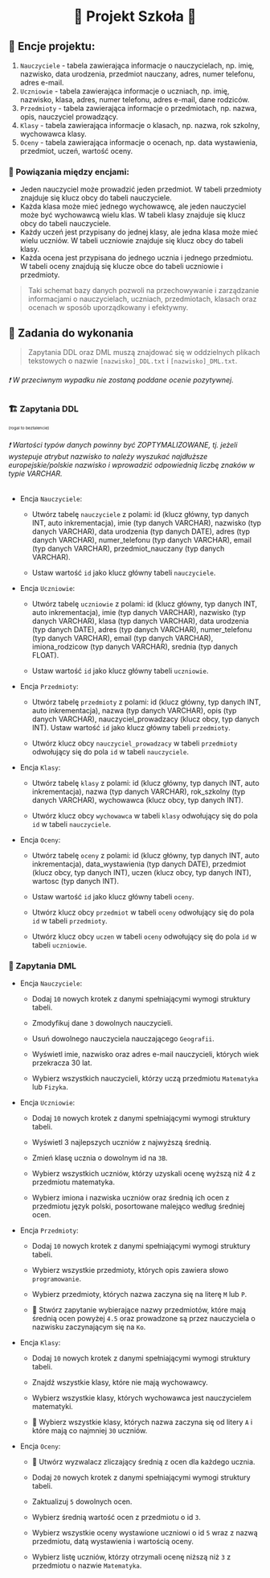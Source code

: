 <div align="center">

# 🎒 Projekt Szkoła 🏫

</div>

## 🚧 Encje projektu:

1. ``Nauczyciele`` - tabela zawierająca informacje o nauczycielach, np. imię, nazwisko, data urodzenia, przedmiot nauczany, adres, numer telefonu, adres e-mail.
2. ``Uczniowie`` - tabela zawierająca informacje o uczniach, np. imię, nazwisko, klasa, adres, numer telefonu, adres e-mail, dane rodziców.
3. ``Przedmioty`` - tabela zawierająca informacje o przedmiotach, np. nazwa, opis, nauczyciel prowadzący.
4. ``Klasy`` - tabela zawierająca informacje o klasach, np. nazwa, rok szkolny, wychowawca klasy.
5. ``Oceny`` - tabela zawierająca informacje o ocenach, np. data wystawienia, przedmiot, uczeń, wartość oceny.

### 🔗 Powiązania między encjami:

- Jeden nauczyciel może prowadzić jeden przedmiot. W tabeli przedmioty znajduje się klucz obcy do tabeli nauczyciele.
- Każda klasa może mieć jednego wychowawcę, ale jeden nauczyciel może być wychowawcą wielu klas. W tabeli klasy znajduje się klucz obcy do tabeli nauczyciele.
- Każdy uczeń jest przypisany do jednej klasy, ale jedna klasa może mieć wielu uczniów. W tabeli uczniowie znajduje się klucz obcy do tabeli klasy.
- Każda ocena jest przypisana do jednego ucznia i jednego przedmiotu. W tabeli oceny znajdują się klucze obce do tabeli uczniowie i przedmioty.

> Taki schemat bazy danych pozwoli na przechowywanie i zarządzanie informacjami o nauczycielach, uczniach, przedmiotach, klasach oraz ocenach w sposób uporządkowany i efektywny.

## 🌟 Zadania do wykonania

> Zapytania DDL oraz DML muszą znajdować się w oddzielnych plikach tekstowych o nazwie ``[nazwisko]_DDL.txt`` i ``[nazwisko]_DML.txt``.
 
###### ❗ W przeciwnym wypadku nie zostaną poddane ocenie pozytywnej.

### 🏗️ Zapytania DDL
<sup><sup><sup>(rogal to beztalencie)</sup></sup></sup>

###### ❗ Wartości typów danych powinny być ZOPTYMALIZOWANE, tj. jeżeli wystepuje atrybut nazwisko to należy wyszukać najdłuższe europejskie/polskie nazwisko i wprowadzić odpowiednią liczbę znaków w typie VARCHAR.

- Encja ``Nauczyciele``:

    - Utwórz tabelę ``nauczyciele`` z polami: id (klucz główny, typ danych INT, auto inkrementacja), imie (typ danych VARCHAR), nazwisko (typ danych VARCHAR), data urodzenia (typ danych DATE), adres (typ danych VARCHAR), numer_telefonu (typ danych VARCHAR), email (typ danych VARCHAR), przedmiot_nauczany (typ danych VARCHAR).

    - Ustaw wartość ``id`` jako klucz główny tabeli ``nauczyciele``.

- Encja ``Uczniowie``:

    - Utwórz tabelę ``uczniowie`` z polami: id (klucz główny, typ danych INT, auto inkrementacja), imie (typ danych VARCHAR), nazwisko (typ danych VARCHAR), klasa (typ danych VARCHAR), data urodzenia (typ danych DATE), adres (typ danych VARCHAR), numer_telefonu (typ danych VARCHAR), email (typ danych VARCHAR), imiona_rodzicow (typ danych VARCHAR), srednia (typ danych FLOAT).

    - Ustaw wartość ``id`` jako klucz główny tabeli ``uczniowie``.

- Encja ``Przedmioty``:

    - Utwórz tabelę ``przedmioty`` z polami: id (klucz główny, typ danych INT, auto inkrementacja), nazwa (typ danych VARCHAR), opis (typ danych VARCHAR), nauczyciel_prowadzacy (klucz obcy, typ danych INT).
    Ustaw wartość ``id`` jako klucz główny tabeli ``przedmioty``.

    - Utwórz klucz obcy ``nauczyciel_prowadzacy`` w tabeli ``przedmioty`` odwołujący się do pola ``id`` w tabeli ``nauczyciele``.

- Encja ``Klasy``:

    - Utwórz tabelę ``klasy`` z polami: id (klucz główny, typ danych INT, auto inkrementacja), nazwa (typ danych VARCHAR), rok_szkolny (typ danych VARCHAR), wychowawca (klucz obcy, typ danych INT).

    - Utwórz klucz obcy ``wychowawca`` w tabeli ``klasy`` odwołujący się do pola ``id`` w tabeli ``nauczyciele``.

- Encja ``Oceny``:

    - Utwórz tabelę ``oceny`` z polami: id (klucz główny, typ danych INT, auto inkrementacja), data_wystawienia (typ danych DATE), przedmiot (klucz obcy, typ danych INT), uczen (klucz obcy, typ danych INT), wartosc (typ danych INT).

    - Ustaw wartość ``id`` jako klucz główny tabeli ``oceny``.

    - Utwórz klucz obcy ``przedmiot`` w tabeli ``oceny`` odwołujący się do pola ``id`` w tabeli ``przedmioty``.

    - Utwórz klucz obcy ``uczen`` w tabeli ``oceny`` odwołujący się do pola ``id`` w tabeli ``uczniowie``.

### 🔧 Zapytania DML


- Encja ``Nauczyciele``:

    - Dodaj ``10`` nowych krotek z danymi spełniającymi wymogi struktury tabeli.
    
    - Zmodyfikuj dane ``3`` dowolnych nauczycieli.

    - Usuń dowolnego nauczyciela nauczającego ``Geografii``.

    - Wyświetl imie, nazwisko oraz adres e-mail nauczycieli, których wiek przekracza 30 lat.

    - Wybierz wszystkich nauczycieli, którzy uczą przedmiotu ``Matematyka`` lub ``Fizyka``.

- Encja ``Uczniowie``:

    - Dodaj ``10`` nowych krotek z danymi spełniającymi wymogi struktury tabeli.

    - Wyświetl 3 najlepszych uczniów z najwyższą średnią.

    - Zmień klasę ucznia o dowolnym id na ``3B``.

    - Wybierz wszystkich uczniów, którzy uzyskali ocenę wyższą niż 4 z przedmiotu matematyka.

    - Wybierz imiona i nazwiska uczniów oraz średnią ich ocen z przedmiotu język polski, posortowane malejąco według średniej ocen.

- Encja ``Przedmioty``:

    - Dodaj ``10`` nowych krotek z danymi spełniającymi wymogi struktury tabeli.

    - Wybierz wszystkie przedmioty, których opis zawiera słowo ``programowanie``.

    - Wybierz przedmioty, których nazwa zaczyna się na literę ``M`` lub ``P``.

    - 🌟 Stwórz zapytanie wybierające nazwy przedmiotów, które mają średnią ocen powyżej ``4.5`` oraz prowadzone są przez nauczyciela o nazwisku zaczynającym się na ``Ko``.

- Encja ``Klasy``:

    - Dodaj ``10`` nowych krotek z danymi spełniającymi wymogi struktury tabeli.

    - Znajdź wszystkie klasy, które nie mają wychowawcy.

    - Wybierz wszystkie klasy, których wychowawca jest nauczycielem matematyki.

    - 🌟 Wybierz wszystkie klasy, których nazwa zaczyna się od litery ``A`` i które mają co najmniej ``30`` uczniów.


- Encja ``Oceny``:

    - 🌟 Utwórz wyzwalacz zliczający średnią z ocen dla każdego ucznia. 

    - Dodaj ``20`` nowych krotek z danymi spełniającymi wymogi struktury tabeli.

    - Zaktualizuj ``5`` dowolnych ocen. 

    - Wybierz średnią wartość ocen z przedmiotu o id ``3``.

    - Wybierz wszystkie oceny wystawione uczniowi o id ``5`` wraz z nazwą przedmiotu, datą wystawienia i wartością oceny.

    - Wybierz listę uczniów, którzy otrzymali ocenę niższą niż ``3`` z przedmiotu o nazwie ``Matematyka``.
